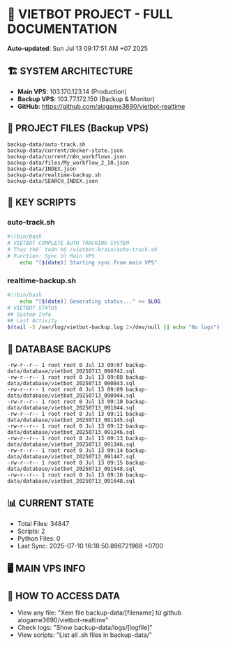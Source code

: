 # 🤖 VIETBOT PROJECT - FULL DOCUMENTATION
**Auto-updated**: Sun Jul 13 09:17:51 AM +07 2025

## 🏗️ SYSTEM ARCHITECTURE
- **Main VPS**: 103.170.123.14 (Production)
- **Backup VPS**: 103.77.172.150 (Backup & Monitor)
- **GitHub**: https://github.com/alogame3690/vietbot-realtime

## 📁 PROJECT FILES (Backup VPS)
```
backup-data/auto-track.sh
backup-data/current/docker-state.json
backup-data/current/n8n_workflows.json
backup-data/files/My_workflow_2_10.json
backup-data/INDEX.json
backup-data/realtime-backup.sh
backup-data/SEARCH_INDEX.json
```

## 🔧 KEY SCRIPTS
### auto-track.sh
```bash
#!/bin/bash
# VIETBOT COMPLETE AUTO TRACKING SYSTEM
# Thay thế toàn bộ /vietbot-brain/auto-track.sh
# Function: Sync từ Main VPS
    echo "[$(date)] Starting sync from main VPS"
```
### realtime-backup.sh
```bash
#!/bin/bash
    echo "[$(date)] Generating status..." >> $LOG
# VIETBOT STATUS
## System Info
## Last Activity
$(tail -5 /var/log/vietbot-backup.log 2>/dev/null || echo "No logs")
```

## 💾 DATABASE BACKUPS
```
-rw-r--r-- 1 root root 0 Jul 13 09:07 backup-data/database/vietbot_20250713_090742.sql
-rw-r--r-- 1 root root 0 Jul 13 09:08 backup-data/database/vietbot_20250713_090843.sql
-rw-r--r-- 1 root root 0 Jul 13 09:09 backup-data/database/vietbot_20250713_090944.sql
-rw-r--r-- 1 root root 0 Jul 13 09:10 backup-data/database/vietbot_20250713_091044.sql
-rw-r--r-- 1 root root 0 Jul 13 09:11 backup-data/database/vietbot_20250713_091145.sql
-rw-r--r-- 1 root root 0 Jul 13 09:12 backup-data/database/vietbot_20250713_091246.sql
-rw-r--r-- 1 root root 0 Jul 13 09:13 backup-data/database/vietbot_20250713_091346.sql
-rw-r--r-- 1 root root 0 Jul 13 09:14 backup-data/database/vietbot_20250713_091447.sql
-rw-r--r-- 1 root root 0 Jul 13 09:15 backup-data/database/vietbot_20250713_091548.sql
-rw-r--r-- 1 root root 0 Jul 13 09:16 backup-data/database/vietbot_20250713_091648.sql
```

## 📊 CURRENT STATE
- Total Files: 34847
- Scripts: 2
- Python Files: 0
- Last Sync: 2025-07-10 16:18:50.896721968 +0700

## 🖥️ MAIN VPS INFO


## 🚨 HOW TO ACCESS DATA
- View any file: "Xem file backup-data/[filename] từ github alogame3690/vietbot-realtime"
- Check logs: "Show backup-data/logs/[logfile]"
- View scripts: "List all .sh files in backup-data/"
